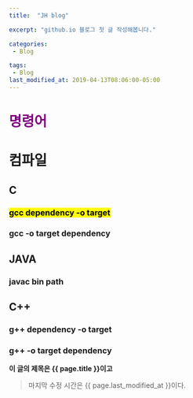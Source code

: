 ```yaml
---
title:  "JH blog"

excerpt: "github.io 블로그 첫 글 작성해봅니다."

categories:
 - Blog

tags:
 - Blog
last_modified_at: 2019-04-13T08:06:00-05:00
---
```

# <span style="color:purple">명령어
 # 컴파일
## C
 ### <mark>gcc dependency -o target</mark>
 ### gcc -o target dependency
## JAVA
 ### javac bin path
## C++
 ### g++ dependency -o target
 ### g++ -o target dependency
 
**이 글의 제목은 {{ page.title }}이고**
>마지막 수정 시간은 {{ page.last_modified_at }}이다.
